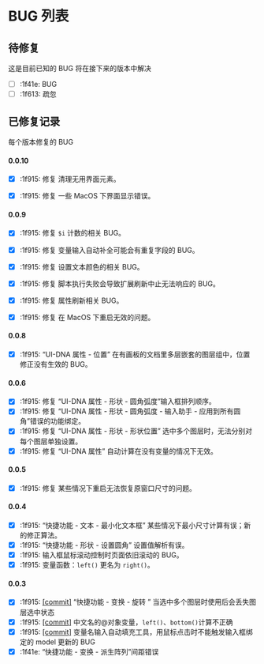 
# BUG 列表

## 待修复
这是目前已知的 BUG 将在接下来的版本中解决


- [ ] :1f41e: BUG
- [ ] :1f613: 疏忽

## 已修复记录
每个版本修复的 BUG

#### 0.0.10
- [x] :1f915: 修复 清理无用界面元素。
- [x] :1f915: 修复 一些 MacOS 下界面显示错误。


#### 0.0.9
- [x] :1f915: 修复 `$i` 计数的相关 BUG。
- [x] :1f915: 修复 变量输入自动补全可能会有重复字段的 BUG。
- [x] :1f915: 修复 设置文本颜色的相关 BUG。
- [x] :1f915: 修复 脚本执行失败会导致扩展刷新中止无法响应的 BUG。
- [x] :1f915: 修复 属性刷新相关 BUG。
- [x] :1f915: 修复 在 MacOS 下重启无效的问题。



#### 0.0.8
- [x] :1f915: “UI-DNA 属性 - 位置” 在有画板的文档里多层嵌套的图层组中，位置修正没有生效的 BUG。

#### 0.0.6
- [x] :1f915: 修复 “UI-DNA 属性 - 形状 - 圆角弧度”输入框排列顺序。
- [x] :1f915: 修复 “UI-DNA 属性 - 形状 - 圆角弧度 - 输入助手 - 应用到所有圆角”错误的功能绑定。
- [x] :1f915: 修复 “UI-DNA 属性 - 形状 - 形状位置” 选中多个图层时，无法分别对每个图层单独设置。
- [x] :1f915: 修复 “UI-DNA 属性” 自动计算在没有变量的情况下无效。

#### 0.0.5
- [x] :1f915: 修复 某些情况下重启无法恢复原窗口尺寸的问题。

#### 0.0.4
- [x] :1f915: “快捷功能 - 文本 - 最小化文本框” 某些情况下最小尺寸计算有误；新的修正算法。
- [x] :1f915: “快捷功能 - 形状 - 设置圆角”  设置值解析有误。
- [x] :1f915: 输入框鼠标滚动控制时页面依旧滚动的 BUG。
- [x] :1f915: 变量函数：`left()` 更名为 `right()`。

#### 0.0.3
- [x] :1f915: [[commit]](https://github.com/nullice/UI-DNA/commit/a213cdff2abf99bea6136e6d50cca30a447f0829) “快捷功能 - 变换 - 旋转 ” 当选中多个图层时使用后会丢失图层选中状态
- [x] :1f915: [[commit]](https://github.com/nullice/UI-DNA/commit/a213cdff2abf99bea6136e6d50cca30a447f0829) 中文名的@对象变量，`left()`、`bottom()`计算不正确
- [x] :1f915: [[commit]](https://github.com/nullice/UI-DNA/commit/ddbbe85fd47499d50daff3ea49bded3ae7c8bb6b) 变量名输入自动填充工具，用鼠标点击时不能触发输入框绑定的 model 更新的 BUG
- [X] :1f41e: “快捷功能 - 变换 - 派生阵列”间距错误
